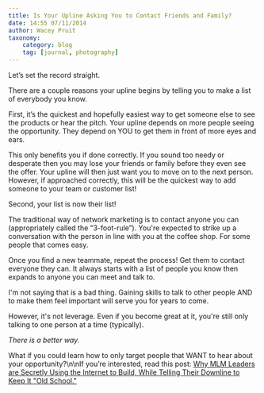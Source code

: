 ```yaml
---
title: Is Your Upline Asking You to Contact Friends and Family?
date: 14:55 07/11/2014
author: Wacey Pruit
taxonomy:
    category: blog
    tag: [journal, photography]
---
```


Let’s set the record straight.

There are a couple reasons your upline begins by telling you to make a list of everybody you know.

First, it’s the quickest and hopefully easiest way to get someone else to see the products or hear the pitch. Your upline depends on more people seeing the opportunity. They depend on YOU to get them in front of more eyes and ears.

This only benefits you if done correctly. If you sound too needy or desperate then you may lose your friends or family before they even see the offer. Your upline will then just want you to move on to the next person. However, if approached correctly, this will be the quickest way to add someone to your team or customer list!

Second, your list is now their list!

The traditional way of network marketing is to contact anyone you can (appropriately called the “3-foot-rule”). You're expected to strike up a conversation with the person in line with you at the coffee shop. For some people that comes easy.

Once you find a new teammate, repeat the process! Get them to contact everyone they can. It always starts with a list of people you know then expands to anyone you can meet and talk to.

I'm not saying that is a bad thing. Gaining skills to talk to other people AND to make them feel important will serve you for years to come.

However, it's not leverage. Even if you become great at it, you're still only talking to one person at a time (typically).

*There is a better way.*

What if you could learn how to only target people that WANT to hear about your opportunity?\n\nIf you’re interested, read this post: [Why MLM Leaders are Secretly Using the Internet to Build, While Telling Their Downline to Keep It "Old School."][1]

[1]: http://lt.waceypruit.com/leaders